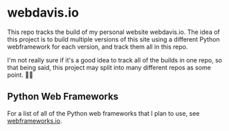 # webdavis.io

This repo tracks the build of my personal website webdavis.io. The idea of this project is to build
multiple versions of this site using a different Python webframework for each version, and
track them all in this repo.

I'm not really sure if it's a good idea to track all of the builds in one repo, so that
being said, this project may split into many different repos as some point.
:man_shrugging:

## Python Web Frameworks

For a list of all of the Python web frameworks that I plan to use, see [webframeworks.io](./webframeworks.md).
